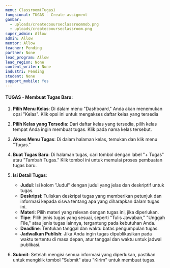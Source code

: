 ```yaml
---
menu: Classroom(Tugas)
fungsional: TUGAS - Create assigment
gambar:
  - uploads/createcoourseclassroommob.png
  - uploads/createcoourseclassroom.png
super_admin: Allow
admin: Allow
mentor: Allow
teacher: Pending
partner: None
lead_program: Allow
lead_region: None
content_writer: None
industri: Pending
student: None
support_mobile: Yes
---
```

#### TUGAS - Membuat Tugas Baru:

1. **Pilih Menu Kelas**: Di dalam menu "Dashboard," Anda akan menemukan opsi "Kelas". Klik opsi ini untuk mengakses daftar kelas yang tersedia
2. **Pilih Kelas yang Tersedia**: Dari daftar kelas yang tersedia, pilih kelas tempat Anda ingin membuat tugas. Klik pada nama kelas tersebut.
3. **Akses Menu Tugas**: Di dalam halaman kelas, temukan dan klik menu "Tugas."
4. **Buat Tugas Baru**: Di halaman tugas, cari tombol dengan label "+ Tugas" atau "Tambah Tugas." Klik tombol ini untuk memulai proses pembuatan tugas baru.
5. **Isi Detail Tugas**:

   * **Judul**: Isi kolom "Judul" dengan judul yang jelas dan deskriptif untuk tugas.
   * **Deskripsi**: Tuliskan deskripsi tugas yang memberikan petunjuk dan informasi kepada siswa tentang apa yang diharapkan dalam tugas ini.
   * **Materi**: Pilih materi yang relevan dengan tugas ini, jika diperlukan.
   * **Tipe**: Pilih jenis tugas yang sesuai, seperti "Tulis Jawaban," "Unggah File," atau jenis tugas lainnya, tergantung pada kebutuhan Anda.
   * **Deadline**: Tentukan tanggal dan waktu batas pengumpulan tugas.
   * **Jadwalkan Publish**: Jika Anda ingin tugas dipublikasikan pada waktu tertentu di masa depan, atur tanggal dan waktu untuk jadwal publikasi.
6. **Submit**: Setelah mengisi semua informasi yang diperlukan, pastikan untuk mengklik tombol "Submit" atau "Kirim" untuk membuat tugas.